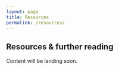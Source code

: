 ```yaml
---
layout: page
title: Resources
permalink: /resources/
---
```


## Resources & further reading

Content will be landing soon.